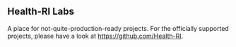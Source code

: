## Health-RI Labs
A place for not-quite-production-ready projects. For the officially supported projects, please have a look at https://github.com/Health-RI.
